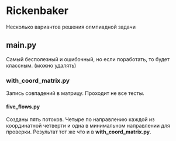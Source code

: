 # Rickenbaker
Несколько вариантов решения олмпиадной задачи

## **main.py**

Самый бесполезный и ошибочный, но если поработать, то будет классным.
(можно удалять)

### **with_coord_matrix.py**

Запись совпадений в матрицу. Проходит не все тесты.

#### **five_flows.py**

Созданы пять потоков. 
Четыре по направлению каждой из координатной четверти и одна в минимальном направлении для проверки.
Результат тот же что и в **with_coord_matrix.py**.
